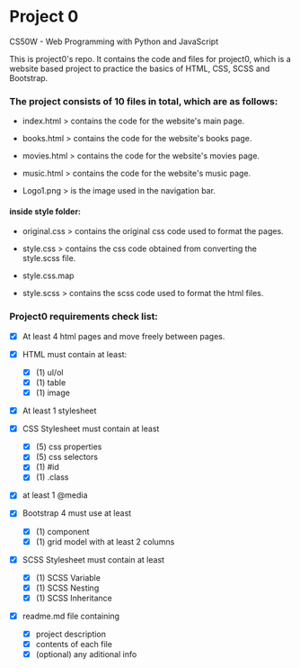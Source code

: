 # Project 0

CS50W - Web Programming with Python and JavaScript

This is project0's repo.
It contains the code and files for project0, which is a website based project to practice the basics of HTML, CSS, SCSS and Bootstrap.

### The project consists of 10 files in total, which are as follows:

- index.html > contains the code for the website's main page.

- books.html > contains the code for the website's books page.

- movies.html > contains the code for the website's movies page.

- music.html > contains the code for the website's music page.

- Logo1.png > is the image used in the navigation bar.

#### inside style folder:

- original.css > contains the original css code used to format the pages.

- style.css > contains the css code obtained from converting the style.scss file.

- style.css.map

- style.scss > contains the scss code used to format the html files.



### Project0 requirements check list:

- [x] At least 4 html pages and move freely between pages.

- [x] HTML must contain at least:  
  - [x] (1) ul/ol
  - [x] (1) table
  - [x] (1) image

- [x] At least 1 stylesheet

- [x] CSS Stylesheet must contain at least 
  - [x] (5) css properties 
  - [x] (5) css selectors 
  - [x] (1) #id 
  - [x] (1) .class

- [x] at least 1 @media

- [x] Bootstrap 4 must use at least 
  - [x] (1) component 
  - [x] (1) grid model with at least 2 columns

- [x] SCSS Stylesheet must contain at least 
  - [x] (1) SCSS Variable 
  - [x] (1) SCSS Nesting 
  - [x] (1) SCSS Inheritance

- [x] readme.md file containing 
  - [x] project description 
  - [x] contents of each file 
  - [x] (optional) any aditional info
